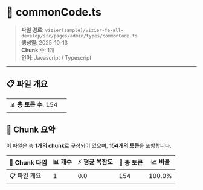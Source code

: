 # 📄 commonCode.ts

> **파일 경로**: `vizier(sample)/vizier-fe-all-develop/src/pages/admin/types/commonCode.ts`  
> **생성일**: 2025-10-13  
> **Chunk 수**: 1개  
> **언어**: Javascript / Typescript
---


## 📋 파일 개요

| | |
|--|--|
| 📊 **총 토큰 수**: 154 |  |






## 🧩 Chunk 요약

이 파일은 총 **1개의 chunk**로 구성되어 있으며, **154개의 토큰**을 포함합니다.

| 🧩 Chunk 타입 | 📊 개수 | ⚡ 평균 복잡도 | 📝 총 토큰 | 📈 비율 |
|---------------|--------|-------------|----------|--------|
| 📋 파일 개요 | 1 | 0.0 | 154 | 100.0% |

